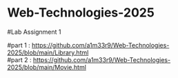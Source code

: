 # Web-Technologies-2025

#Lab Assignment 1

#part 1 : https://github.com/a1m33r9/Web-Technologies-2025/blob/main/Library.html       
#part 2 : https://github.com/a1m33r9/Web-Technologies-2025/blob/main/Movie.html
